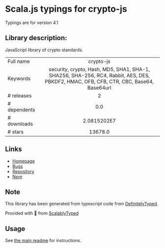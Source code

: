 
# Scala.js typings for crypto-js

Typings are for version 4.1

## Library description:
JavaScript library of crypto standards.

|                    |                 |
| ------------------ | :-------------: |
| Full name          | crypto-js |
| Keywords           | security, crypto, Hash, MD5, SHA1, SHA-1, SHA256, SHA-256, RC4, Rabbit, AES, DES, PBKDF2, HMAC, OFB, CFB, CTR, CBC, Base64, Base64url |
| # releases         | 2 |
| # dependents       | 0.0 |
| # downloads        | 2.0815202E7 |
| # stars            | 13678.0 |

## Links
- [Homepage](http://github.com/brix/crypto-js)
- [Bugs](https://github.com/brix/crypto-js/issues)
- [Repository](https://github.com/brix/crypto-js)
- [Npm](https://www.npmjs.com/package/crypto-js)
    


## Note
This library has been generated from typescript code from [DefinitelyTyped](https://definitelytyped.org).

Provided with :purple_heart: from [ScalablyTyped](https://github.com/oyvindberg/ScalablyTyped)

## Usage
See [the main readme](../../readme.md) for instructions.


